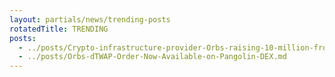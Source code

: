 ```yaml
---
layout: partials/news/trending-posts
rotatedTitle: TRENDING
posts:
  - ../posts/Crypto-infrastructure-provider-Orbs-raising-10-million-from-DWF-Labs-in-token-round.md
  - ../posts/Orbs-dTWAP-Order-Now-Available-on-Pangolin-DEX.md
---
```


